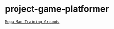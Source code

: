 # project-game-platformer
[`Mega Man Training Grounds`](https://kevin4052.github.io/project-game-platformer/)
